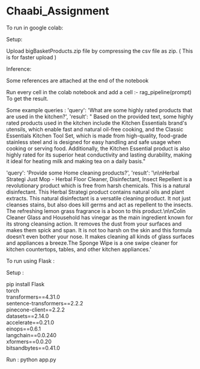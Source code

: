 # Chaabi_Assignment

To run in google colab:

Setup:

Upload bigBasketProducts.zip file by compressing the csv file as zip. ( This is for faster upload )

Inference:

Some references are attached at the end of the notebook

Run every cell in the colab notebook and add a cell :-
  rag_pipeline(prompt) 
To get the result.

Some example queries :
'query': 'What are some highly rated products that are used in the kitchen?',
'result': " Based on the provided text, some highly rated products used in the kitchen include the Kitchen Essentials brand's utensils, which enable fast and natural oil-free cooking, and the Classic Essentials Kitchen Tool Set, which is made from high-quality, food-grade stainless steel and is designed for easy handling and safe usage when cooking or serving food. Additionally, the Kitchen Essential product is also highly rated for its superior heat conductivity and lasting durability, making it ideal for heating milk and making tea on a daily basis."

'query': 'Provide some Home cleaning products?',
'result': '\n\nHerbal Strategi Just Mop - Herbal Floor Cleaner, Disinfectant, Insect Repellent is a revolutionary product which is free from harsh chemicals. This is a natural disinfectant. This Herbal Strategi product contains natural oils and plant extracts. This natural disinfectant is a versatile cleaning product. It not just cleanses stains, but also does kill germs and act as repellent to the insects. The refreshing lemon grass fragrance is a boon to this product.\n\nColin Cleaner Glass and Household has vinegar as the main ingredient known for its strong cleansing action. It removes the dust from your surfaces and makes them spick and span. It is not too harsh on the skin and this formula doesn’t even bother your nose. It makes cleaning all kinds of glass surfaces and appliances a breeze.The Sponge Wipe is a one swipe cleaner for kitchen countertops, tables, and other kitchen appliances.'

To run using Flask :

Setup :

pip install Flask \
  torch \
  transformers==4.31.0 \
  sentence-transformers==2.2.2 \
  pinecone-client==2.2.2 \
  datasets==2.14.0 \
  accelerate==0.21.0 \
  einops==0.6.1 \
  langchain==0.0.240 \
  xformers==0.0.20 \
  bitsandbytes==0.41.0

Run :
python app.py

